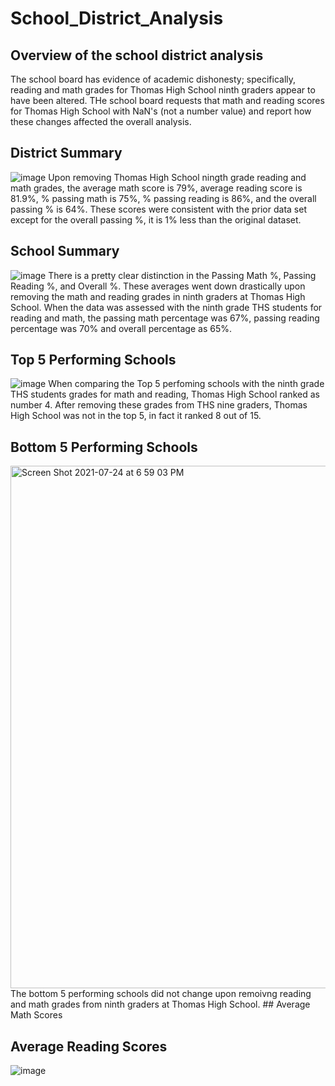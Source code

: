 # School_District_Analysis
## Overview of the school district analysis
The school board has evidence of academic dishonesty; specifically, reading and math grades for Thomas High School ninth graders appear to have been altered. THe school board requests that math and reading scores for Thomas High School with NaN's (not a number value) and report how these changes affected the overall analysis.
## District Summary
![image](https://user-images.githubusercontent.com/86024512/126851143-6bc5d443-f4a2-4278-8378-eb172b6e7822.png)
Upon removing Thomas High School ningth grade reading and math grades, the average math score is 79%, average reading score is 81.9%, % passing math is 75%, % passing reading is 86%, and the overall passing % is 64%. These scores were consistent with the prior data set except for the overall passing %, it is 1% less than the original dataset.
## School Summary
![image](https://user-images.githubusercontent.com/86024512/126882312-cf0c4232-49bb-4a64-8afe-3b93d3291f4f.png)
There is a pretty clear distinction in the Passing Math %, Passing Reading %, and Overall %. These averages went down drastically upon removing the math and reading grades in ninth graders at Thomas High School. When the data was assessed with the ninth grade THS students for reading and math, the passing math percentage was 67%, passing reading percentage was 70% and overall percentage as 65%.
## Top 5 Performing Schools
![image](https://user-images.githubusercontent.com/86024512/126882780-0086b87a-1556-4e96-acaa-2628e2745a4d.png)
When comparing the Top 5 perfoming schools with the ninth grade THS students grades for math and reading, Thomas High School ranked as number 4. After removing these grades from THS nine graders, Thomas High School was not in the top 5, in fact it ranked 8 out of 15.
## Bottom 5 Performing Schools
<img width="836" alt="Screen Shot 2021-07-24 at 6 59 03 PM" src="https://user-images.githubusercontent.com/86024512/126882883-0295fc1e-f65c-4404-a38e-c3aa04f8d03e.png">
The bottom 5 performing schools did not change upon remoivng reading and math grades from ninth graders at Thomas High School.
## Average Math Scores

## Average Reading Scores
![image](https://user-images.githubusercontent.com/86024512/126883168-223a002a-553a-4ca1-a952-1b7038dea543.png)

